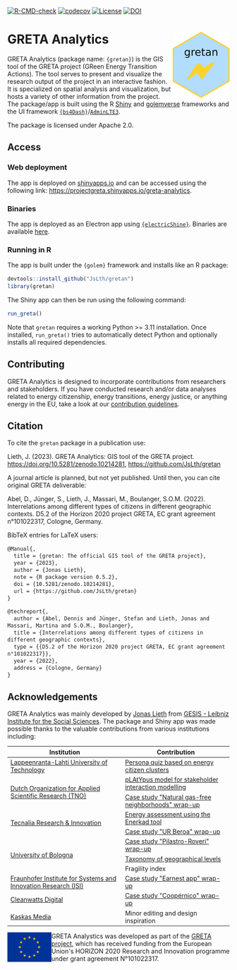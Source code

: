 <!-- badges: start -->

[![R-CMD-check](https://github.com/JsLth/gretan/actions/workflows/R-CMD-check.yaml/badge.svg)](https://github.com/JsLth/gretan/actions/workflows/R-CMD-check.yaml) [![codecov](https://codecov.io/gh/JsLth/gretan/graph/badge.svg?token=0J1PYCDSPS)](https://codecov.io/gh/JsLth/gretan) [![License](https://img.shields.io/badge/License-Apache_2.0-blue.svg)](https://opensource.org/licenses/Apache-2.0) [![DOI](https://zenodo.org/badge/DOI/10.5281/zenodo.10214281.svg)](https://doi.org/10.5281/zenodo.10214281)


<!-- badges: end -->



# GRETA Analytics <a href="https://zenodo.org/communities/greta/"><img align="right" height="150" src="man/figures/logo.png"></a>

GRETA Analytics (package name: `{gretan}`) is the GIS tool of the GRETA project (GReen Energy Transition Actions). The tool serves to present and visualize the research output of the project in an interactive fashion. It is specialized on spatial analysis and visualization, but hosts a variety of other information from the project. The package/app is built using the R [Shiny](https://github.com/rstudio/shiny) and [golemverse](https://golemverse.org/) frameworks and the UI framework [`{bs4Dash}`](https://rinterface.github.io/bs4Dash/)/[`AdminLTE3`](https://github.com/ColorlibHQ/AdminLTE).

The package is licensed under Apache 2.0.

## Access

### Web deployment

The app is deployed on [shinyapps.io](shinyapps.io) and can be accessed using the following link: https://projectgreta.shinyapps.io/greta-analytics.

### Binaries

The app is deployed as an Electron app using [`{electricShine}`](https://github.com/chasemc/electricShine). Binaries are available [here](https://github.com/JsLth/gretan/releases).

### Running in R

The app is built under the `{golem}` framework and installs like an R package:

```r
devtools::install_github("JsLth/gretan")
library(gretan)
```

The Shiny app can then be run using the following command:

```r
run_greta()
```

Note that `gretan` requires a working Python >= 3.11 installation. Once installed,
`run_greta()` tries to automatically detect Python and optionally installs all
required dependencies.

## Contributing

GRETA Analytics is designed to incorporate contributions from researchers and stakeholders. If you have conducted research and/or data analyses related to energy citizenship, energy transitions, energy justice, or anything energy in the EU, take a look at our [contribution guidelines](CONTRIBUTING.md).

## Citation

To cite the `gretan` package in a publication use:

Lieth, J. (2023). GRETA Analytics: GIS tool of the GRETA project. https://doi.org/10.5281/zenodo.10214281, https://github.com/JsLth/gretan

A journal article is planned, but not yet published. Until then, you can cite original GRETA deliverable:

Abel, D., Jünger, S., Lieth, J., Massari, M., Boulanger, S.O.M. (2022). Interrelations among different types of citizens in different geographic contexts. D5.2 of the Horizon 2020 project GRETA, EC grant agreement n°101022317, Cologne, Germany.

BibTeX entries for LaTeX users:

```
@Manual{,
  title = {gretan: The official GIS tool of the GRETA project},
  year = {2023},
  author = {Jonas Lieth},
  note = {R package version 0.5.2},
  doi = {10.5281/zenodo.10214281},
  url = {https://github.com/JsLth/gretan}
}
```
```
@techreport{,
  author = {Abel, Dennis and Jünger, Stefan and Lieth, Jonas and Massari, Martina and S.O.M., Boulanger},
  title = {Interrelations among different types of citizens in different geographic contexts},
  type = {{D5.2 of the Horizon 2020 project GRETA, EC grant agreement n°101022317}},
  year = {2022},
  address = {Cologne, Germany}
}
```

## Acknowledgements

GRETA Analytics was mainly developed by [Jonas Lieth](mailto:jonas.lieth@gesis.org) from [GESIS - Leibniz Institute for the Social Sciences](https://www.gesis.org/en/). The package and Shiny app was made possible thanks to the valuable contributions from various institutions including:

<table>
<thead>
  <tr>
    <th>Institution</th>
    <th>Contribution</th>
  </tr>
</thead>
<tbody>
  <tr>
    <td><a href="https://www.lut.fi/en">Lappeenranta-Lahti University of Technology</a><br></td>
    <td><a href="https://projectgreta.eu/wp-content/uploads/2023/09/GRETA_D2.4_Energy-citizen-empowerment-through-energy-data-interactions.pdf">Persona quiz based on energy citizen clusters</a><br></td>
  </tr>
  <tr>
    <td rowspan="2"><a href="https://www.tno.nl/en/">Dutch Organization for Applied Scientific Research (TNO)</<><br></td>
    <td><a href="https://github.com/TNO/pLAtYpus">pLAtYpus model for stakeholder interaction modelling</a></td>
  </tr>
  <tr>
    <td><a href="https://projectgreta.eu/wp-content/uploads/2023/01/GRETA_D3_2_Case-study-2-report_v1_0.pdf">Case study "Natural gas-free neighborhoods" wrap-up</a></td>
  </tr>
  <tr>
    <td rowspan="2"><a href="https://www.tecnalia.com/en/home">Tecnalia Research & Innovation</a><br></td>
    <td><a href="https://www.enerkad.net/">Energy assessment using the Enerkad tool</a><br></td>
  </tr>
  <tr>
    <td><a href="https://projectgreta.eu/wp-content/uploads/2023/01/GRETA_D3_4_Case-study-4-report_v1_0.pdf">Case study "UR Beroa" wrap-up</a>
  <tr>
    <td rowspan="3"><a href="https://www.unibo.it/">University of Bologna</a></td>
    <td><a href="https://projectgreta.eu/wp-content/uploads/2023/01/GRETA_D3_1_Case-study-1-report_v1_0.pdf">Case study "Pilastro-Roveri" wrap-up</a></td>
  </tr>
  <tr>
    <td><a href="https://projectgreta.eu/wp-content/uploads/2022/02/GRETA_D5_1_Taxonomy-of-geographical-levels-and-drivers_v1_0.pdf">Taxonomy of geographical levels</a></td>
  <tr>
    <td>Fragility index</td>
  </tr>
  <tr>
    <td><a href="https://www.isi.fraunhofer.de/">Fraunhofer Institute for Systems and Innovation Research (ISI)</a><br></td>
    <td><a href="https://projectgreta.eu/wp-content/uploads/2023/01/GRETA_D3_5_Case-study-5-report_v1_0.pdf">Case study "Earnest app" wrap-up</a></td>
  </tr>
  <tr>
    <td><a href="https://cleanwatts.energy/">Cleanwatts Digital</a><br></td>
    <td><a href="https://projectgreta.eu/wp-content/uploads/2023/01/GRETA_D3_3_Case-study-3-report_v1_0.pdf">Case study "Coopérnico" wrap-up</a><br></td>
  </tr>
  <tr>
    <td><a href="https://kaskas.fi/en/">Kaskas Media</a></td>
    <td>Minor editing and design inspiration</td>
  </tr>
</tbody>
</table>

<img width="100rem" align="left" src="inst/app/www/eu_flag.jpg">

GRETA Analystics was developed as part of the [GRETA project](https://projectgreta.eu/), which has received funding from the European Union's HORIZON 2020 Research and Innovation programme under grant agreement N°101022317.
